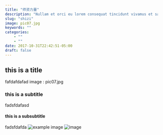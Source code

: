 ```yaml
---
title: "师资力量"
description: "Nullam et orci eu lorem consequat tincidunt vivamus et sagittis magna sed nunc rhoncus condimentum sem. In efficitur ligula tate urna. Maecenas massa sed magna lacinia magna pellentesque lorem ipsum dolor. Nullam et orci eu lorem consequat tincidunt. Vivamus et sagittis tempus."
slug: "shizi"
image: pic07.jpg
keywords: ""
categories: 
    - ""
    - ""
date: 2017-10-31T22:42:51-05:00
draft: false
---
```

## this is a title
fafdafdafad
image : pic07.jpg
### this is a subtitle
fadsfdafasd
#### this is a subsubtitle
fadsfdafda
![example image](/static/img/blogs/pic07.jpg)
![image](themes/forty/images/pic07.jpg)
